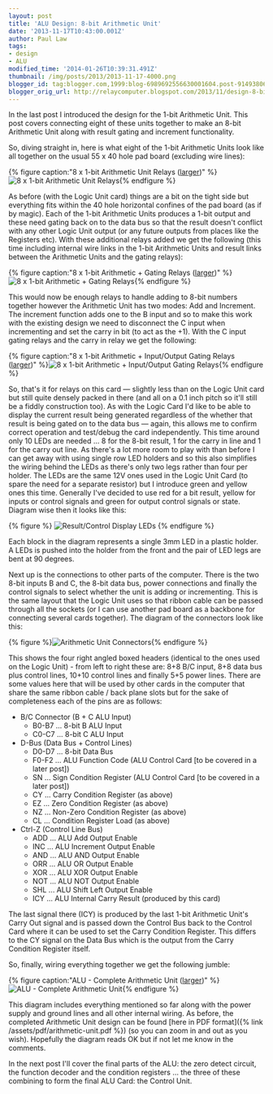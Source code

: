 ```yaml
---
layout: post
title: 'ALU Design: 8-bit Arithmetic Unit'
date: '2013-11-17T10:43:00.001Z'
author: Paul Law
tags:
- design
- ALU
modified_time: '2014-01-26T10:39:31.491Z'
thumbnail: /img/posts/2013/2013-11-17-4000.png
blogger_id: tag:blogger.com,1999:blog-6989692556630001604.post-9149380662838298177
blogger_orig_url: http://relaycomputer.blogspot.com/2013/11/design-8-bit-arithmetic-unit.html
---
```


In the last post I introduced the design for the 1-bit 
Arithmetic Unit. This post covers connecting eight of these units together to 
make an 8-bit Arithmetic Unit along with result gating and increment 
functionality.

So, diving straight in, here is what eight of the 
1-bit Arithmetic Units look like all together on the usual 55 x 40 hole pad 
board (excluding wire lines):

{% figure caption:"8 x 1-bit Arithmetic Unit Relays ([larger](/assets/img/posts/2013/2013-11-17-1000.png))" %}![8 x 1-bit Arithmetic Unit Relays](/assets/img/posts/2013/2013-11-17-0000.png){% endfigure %}

As 
before (with the Logic Unit card) things are a bit on the tight side but 
everything fits within the 40 hole horizontal confines of the pad board (as if 
by magic). Each of the 1-bit Arithmetic Units produces a 1-bit output and 
these need gating back on to the data bus so that the result doesn't conflict 
with any other Logic Unit output (or any future outputs from places like the 
Registers etc). With these additional relays added we get the following (this 
time including internal wire links in the 1-bit Arithmetic Units and result 
links between the Arithmetic Units and the gating relays):

{% figure caption:"8 x 1-bit Arithmetic + Gating Relays ([larger](/assets/img/posts/2013/2013-11-17-1001.png))" %}![8 x 1-bit Arithmetic + Gating Relays](/assets/img/posts/2013/2013-11-17-0001.png){% endfigure %}

This would now be enough relays to handle adding to 8-bit numbers 
together however the Arithmetic Unit has two modes: Add and Increment. The 
increment function adds one to the B input and so to make this work with the 
existing design we need to disconnect the C input when incrementing and set 
the carry in bit (to act as the +1). With the C input gating relays and the 
carry in relay we get the following:

{% figure caption:"8 x 1-bit Arithmetic + Input/Output Gating Relays ([larger](/assets/img/posts/2013/2013-11-17-1002.png))" %}![8 x 1-bit Arithmetic + Input/Output Gating Relays](/assets/img/posts/2013/2013-11-17-0002.png){% endfigure %}

So, that's it for relays on this card — slightly less than on the 
Logic Unit card but still quite densely packed in there (and all on a 0.1 inch 
pitch so it'll still be a fiddly construction too). As with the Logic Card I'd 
like to be able to display the current result being generated regardless of 
the whether that result is being gated on to the data bus — again, this allows 
me to confirm correct operation and test/debug the card independently. This 
time around only 10 LEDs are needed ... 8 for the 8-bit result, 1 for the 
carry in line and 1 for the carry out line. As there's a lot more room to play 
with than before I can get away with using single row LED holders and so this 
also simplifies the wiring behind the LEDs as there's only two legs rather 
than four per holder. The LEDs are the same 12V ones used in the Logic Unit 
Card (to spare the need for a separate resistor) but I introduce green and 
yellow ones this time. Generally I've decided to use red for a bit result, 
yellow for inputs or control signals and green for output control signals or 
state. Diagram wise then it looks like this:

{% figure %}
![Result/Control Display LEDs](/assets/img/posts/2013/2013-11-17-0003.png)
{% endfigure %}

Each block in the diagram 
represents a single 3mm LED in a plastic holder. A LEDs is pushed into the 
holder from the front and the pair of LED legs are bent at 90 degrees.

Next up is the connections to other parts of the computer. There is 
the two 8-bit inputs B and C, the 8-bit data bus, power connections and 
finally the control signals to select whether the unit is adding or 
incrementing. This is the same layout that the Logic Unit uses so that ribbon 
cable can be passed through all the sockets (or I can use another pad board as 
a backbone for connecting several cards together). The diagram of the 
connectors look like this:

{% figure %}![Arithmetic Unit Connectors](/assets/img/posts/2013/2013-11-17-0004.png){% endfigure %}

This shows the four right angled 
boxed headers (identical to the ones used on the Logic Unit) - from left to 
right these are: 8+8 B/C input, 8+8 data bus plus control lines, 10+10 control 
lines and finally 5+5 power lines. There are some values here that will be 
used by other cards in the computer that share the same ribbon cable / back 
plane slots but for the sake of completeness each of the pins are as 
follows:

* B/C Connector (B + C ALU Input)
  * B0-B7 ... 8-bit B ALU Input
  * C0-C7 ... 8-bit C ALU Input
* D-Bus (Data Bus + Control Lines)
  * D0-D7 ... 8-bit Data Bus
  * F0-F2 ... ALU Function Code (ALU Control Card [to be covered in a later post])
  * SN ... Sign Condition Register (ALU Control Card [to be covered in a later post])
  * CY ... Carry Condition Register (as above)
  * EZ ... Zero Condition Register (as above)
  * NZ ... Non-Zero Condition Register (as above)
  * CL ... Condition Register Load (as above)
* Ctrl-Z (Control Line Bus)
  * ADD ... ALU Add Output Enable
  * INC ... ALU Increment Output Enable
  * AND ... ALU AND Output Enable
  * ORR ... ALU OR Output Enable
  * XOR ... ALU XOR Output Enable
  * NOT ... ALU NOT Output Enable
  * SHL ... ALU Shift Left Output Enable
  * ICY ... ALU Internal Carry Result (produced by this card)

The last signal there (ICY) is produced by the last 
1-bit Arithmetic Unit's Carry Out signal and is passed down the Control Bus 
back to the Control Card where it can be used to set the Carry Condition 
Register. This differs to the CY signal on the Data Bus which is the output 
from the Carry Condition Register itself.

So, finally, wiring 
everything together we get the following jumble:

{% figure caption:"ALU - Complete Arithmetic Unit ([larger](/assets/img/posts/2013/2013-11-17-1003.png))" %}![ALU - Complete Arithmetic Unit](/assets/img/posts/2013/2013-11-17-0005.png){% endfigure %}

This 
diagram includes everything mentioned so far along with the power supply and 
ground lines and all other internal wiring. As before, the completed 
Arithmetic Unit design can be found [here in PDF format]({% link /assets/pdf/arithmetic-unit.pdf %}) (so you can zoom in and out as you 
wish). Hopefully the diagram reads OK but if not let me know in the 
comments.

In the next post I'll cover the final parts of the ALU: 
the zero detect circuit, the function decoder and the condition registers ... 
the three of these combining to form the final ALU Card: the Control Unit.
